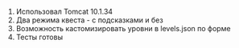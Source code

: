 1. Использовал Tomcat 10.1.34
2. Два режима квеста - с подсказками и без
3. Возможность кастомизировать уровни в levels.json по форме
4. Тесты готовы
